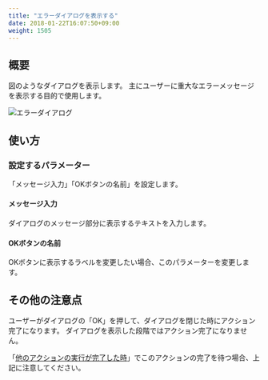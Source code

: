```yaml
---
title: "エラーダイアログを表示する"
date: 2018-01-22T16:07:50+09:00
weight: 1505
---
```


## 概要

図のようなダイアログを表示します。
主にユーザーに重大なエラーメッセージを表示する目的で使用します。

![エラーダイアログ](/images/ja/actions/other_ui/error_dialog/1.png)


## 使い方

### 設定するパラメーター

「メッセージ入力」「OKボタンの名前」を設定します。

#### メッセージ入力

ダイアログのメッセージ部分に表示するテキストを入力します。

#### OKボタンの名前

OKボタンに表示するラベルを変更したい場合、このパラメーターを変更します。

## その他の注意点

ユーザーがダイアログの「OK」を押して、ダイアログを閉じた時にアクション完了になります。
ダイアログを表示した段階ではアクション完了になりません。

「[他のアクションの実行が完了した時](../../../conditions/condition_other/when_action_complete/)」でこのアクションの完了を待つ場合、上記に注意してください。

